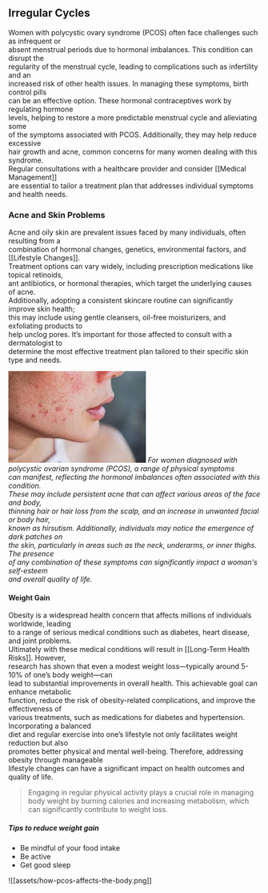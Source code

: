 ## Irregular Cycles

Women with polycystic ovary syndrome (PCOS) often face challenges such as infrequent or  
absent menstrual periods due to hormonal imbalances. This condition can disrupt the  
regularity of the menstrual cycle, leading to complications such as infertility and an  
increased risk of other health issues. In managing these symptoms, birth control pills  
can be an effective option. These hormonal contraceptives work by regulating hormone  
levels, helping to restore a more predictable menstrual cycle and alleviating some  
of the symptoms associated with PCOS. Additionally, they may help reduce excessive  
hair growth and acne, common concerns for many women dealing with this syndrome.  
Regular consultations with a healthcare provider and consider [[Medical Management]]  
are essential to tailor a treatment plan that addresses individual symptoms and health needs.

### Acne and Skin Problems

Acne and oily skin are prevalent issues faced by many individuals, often resulting from a  
combination of hormonal changes, genetics, environmental factors, and [[Lifestyle Changes]].  
Treatment options can vary widely, including prescription medications like topical retinoids,  
ant antibiotics, or hormonal therapies, which target the underlying causes of acne.  
Additionally, adopting a consistent skincare routine can significantly improve skin health;  
this may include using gentle cleansers, oil-free moisturizers, and exfoliating products to  
help unclog pores. It’s important for those affected to consult with a dermatologist to  
determine the most effective treatment plan tailored to their specific skin type and needs.

![PCOS Acne](image-2.png)
*For women diagnosed with polycystic ovarian syndrome (PCOS), a range of physical symptoms  
can manifest, reflecting the hormonal imbalances often associated with this condition.  
These may include persistent acne that can affect various areas of the face and body,  
thinning hair or hair loss from the scalp, and an increase in unwanted facial or body hair,  
known as hirsutism. Additionally, individuals may notice the emergence of dark patches on  
the skin, particularly in areas such as the neck, underarms, or inner thighs. The presence  
of any combination of these symptoms can significantly impact a woman's self-esteem  
and overall quality of life.*

####  Weight Gain

Obesity is a widespread health concern that affects millions of individuals worldwide, leading  
to a range of serious medical conditions such as diabetes, heart disease, and joint problems.  
Ultimately with these medical conditions will result in [[Long-Term Health Risks]]. However,  
research has shown that even a modest weight loss—typically around 5-10% of one’s body weight—can  
lead to substantial improvements in overall health. This achievable goal can enhance metabolic  
function, reduce the risk of obesity-related complications, and improve the effectiveness of  
various treatments, such as medications for diabetes and hypertension. Incorporating a balanced  
diet and regular exercise into one’s lifestyle not only facilitates weight reduction but also  
promotes better physical and mental well-being. Therefore, addressing obesity through manageable  
lifestyle changes can have a significant impact on health outcomes and quality of life.


> Engaging in regular physical activity plays a crucial role in managing body weight by 
burning calories and increasing metabolism, which can significantly contribute to weight loss.


##### Tips to reduce weight gain
- Be mindful of your food intake
- Be active
- Get good sleep


![[assets/how-pcos-affects-the-body.png]]